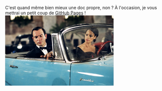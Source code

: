 C'est quand même bien mieux une doc propre, non ?  À l'occasion, je vous mettrai un petit coup de [GitHub Pages](https://louisonsarlinmagnus.github.io/TurboNAS/) !
[<img src="/img/oss_doc_propre.jpg" width="350"/>](https://louisonsarlinmagnus.github.io/TurboNAS/)
